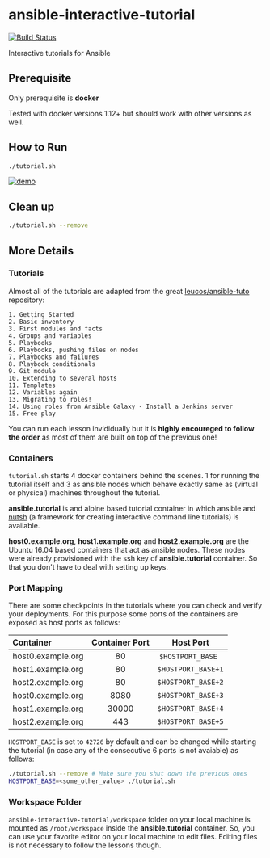 # ansible-interactive-tutorial

[![Build Status](https://travis-ci.org/turkenh/ansible-interactive-tutorial.svg?branch=master)](https://travis-ci.org/turkenh/ansible-interactive-tutorial)

Interactive tutorials for Ansible

## Prerequisite

Only prerequisite is **docker**

Tested with docker versions 1.12+ but should work with other versions as well.

## How to Run

```bash
./tutorial.sh
```

[![demo](https://asciinema.org/a/CPUhOGGlcLiXVlZKIuiuk5Q7f.png)](https://asciinema.org/a/CPUhOGGlcLiXVlZKIuiuk5Q7f?autoplay=1)

## Clean up

```bash
./tutorial.sh --remove
```

## More Details

### Tutorials

Almost all of the tutorials are adapted from the great [leucos/ansible-tuto](https://github.com/leucos/ansible-tuto) repository:

```
1. Getting Started
2. Basic inventory
3. First modules and facts
4. Groups and variables
5. Playbooks
6. Playbooks, pushing files on nodes
7. Playbooks and failures
8. Playbook conditionals
9. Git module
10. Extending to several hosts
11. Templates
12. Variables again
13. Migrating to roles!
14. Using roles from Ansible Galaxy - Install a Jenkins server
15. Free play
```

You can run each lesson invididually but it is **highly encoureged to follow the order** as most of them are built on top of the previous one!


### Containers

`tutorial.sh` starts 4 docker containers behind the scenes. 1 for running the tutorial itself and 3 as ansible nodes which behave exactly same as (virtual or physical) machines throughout the tutorial. 

**ansible.tutorial** is and alpine based tutorial container in which ansible and [nutsh](https://github.com/turkenh/nutsh) (a framework for creating interactive command line tutorials) is available.

**host0.example.org**, **host1.example.org** and **host2.example.org** are the Ubuntu 16.04 based containers that act as ansible nodes. These nodes were already provisioned with the ssh key of **ansible.tutorial** container. So that you don't have to deal with setting up keys.

### Port Mapping

There are some checkpoints in the tutorials where you can check and verify your deployments. For this purpose some ports of the containers are exposed as host ports as follows:

Container|Container Port|Host Port   
:---|:---:|:---:
host0.example.org|80|`$HOSTPORT_BASE`  
host1.example.org|80|`$HOSTPORT_BASE+1`
host2.example.org|80|`$HOSTPORT_BASE+2`
host0.example.org|8080|`$HOSTPORT_BASE+3`
host1.example.org|30000|`$HOSTPORT_BASE+4`
host2.example.org|443|`$HOSTPORT_BASE+5`

`HOSTPORT_BASE` is set to `42726` by default and can be changed while starting the tutorial (in case any of the consecutive 6 ports is not avaiable) as follows:

```bash
./tutorial.sh --remove # Make sure you shut down the previous ones
HOSTPORT_BASE=<some_other_value> ./tutorial.sh
```

### Workspace Folder
`ansible-interactive-tutorial/workspace` folder on your local machine is mounted as `/root/workspace` inside the **ansible.tutorial** container. So, you can use your favorite editor on your local machine to edit files. Editing files is not necessary to follow the lessons though.




